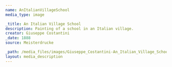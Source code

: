 ```yaml
---
name: AnItalianVillageSchool
media_type: image

_title: An Italian Village School
description: Painting of a school in an Italian village.
creator: Giuseppe Costantini
_date: 1888
source: Meisterdrucke

_path: /media_files/images/Giuseppe_Costantini-An_Italian_Village_School_1888.jpg
layout: media_description
---
```


